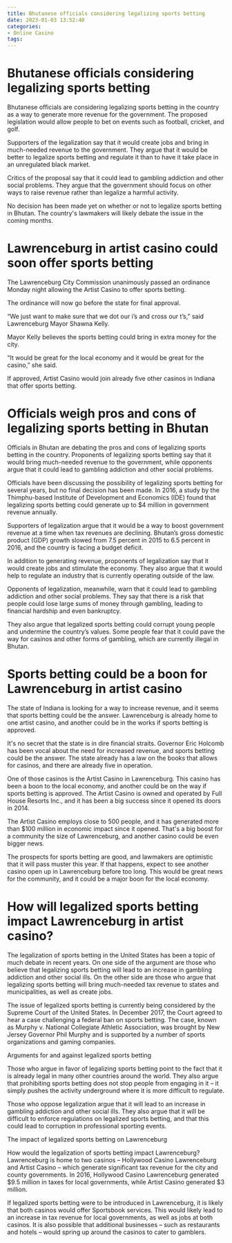 ```yaml
---
title: Bhutanese officials considering legalizing sports betting
date: 2023-01-03 13:52:40
categories:
- Online Casino
tags:
---
```



#  Bhutanese officials considering legalizing sports betting

Bhutanese officials are considering legalizing sports betting in the country as a way to generate more revenue for the government. The proposed legislation would allow people to bet on events such as football, cricket, and golf.

Supporters of the legalization say that it would create jobs and bring in much-needed revenue to the government. They argue that it would be better to legalize sports betting and regulate it than to have it take place in an unregulated black market.

Critics of the proposal say that it could lead to gambling addiction and other social problems. They argue that the government should focus on other ways to raise revenue rather than legalize a harmful activity.

No decision has been made yet on whether or not to legalize sports betting in Bhutan. The country's lawmakers will likely debate the issue in the coming months.

#  Lawrenceburg in artist casino could soon offer sports betting

The Lawrenceburg City Commission unanimously passed an ordinance Monday night allowing the Artist Casino to offer sports betting.

The ordinance will now go before the state for final approval.

“We just want to make sure that we dot our i’s and cross our t’s,” said Lawrenceburg Mayor Shawna Kelly.

Mayor Kelly believes the sports betting could bring in extra money for the city.

“It would be great for the local economy and it would be great for the casino,” she said.

If approved, Artist Casino would join already five other casinos in Indiana that offer sports betting.

#  Officials weigh pros and cons of legalizing sports betting in Bhutan

Officials in Bhutan are debating the pros and cons of legalizing sports betting in the country. Proponents of legalizing sports betting say that it would bring much-needed revenue to the government, while opponents argue that it could lead to gambling addiction and other social problems.

Officials have been discussing the possibility of legalizing sports betting for several years, but no final decision has been made. In 2016, a study by the Thimphu-based Institute of Development and Economics (IDE) found that legalizing sports betting could generate up to $4 million in government revenue annually.

Supporters of legalization argue that it would be a way to boost government revenue at a time when tax revenues are declining. Bhutan’s gross domestic product (GDP) growth slowed from 7.5 percent in 2015 to 6.5 percent in 2016, and the country is facing a budget deficit.

In addition to generating revenue, proponents of legalization say that it would create jobs and stimulate the economy. They also argue that it would help to regulate an industry that is currently operating outside of the law.

Opponents of legalization, meanwhile, warn that it could lead to gambling addiction and other social problems. They say that there is a risk that people could lose large sums of money through gambling, leading to financial hardship and even bankruptcy.

They also argue that legalized sports betting could corrupt young people and undermine the country’s values. Some people fear that it could pave the way for casinos and other forms of gambling, which are currently illegal in Bhutan.

#  Sports betting could be a boon for Lawrenceburg in artist casino

The state of Indiana is looking for a way to increase revenue, and it seems that sports betting could be the answer. Lawrenceburg is already home to one artist casino, and another could be in the works if sports betting is approved.

It's no secret that the state is in dire financial straits. Governor Eric Holcomb has been vocal about the need for increased revenue, and sports betting could be the answer. The state already has a law on the books that allows for casinos, and there are already five in operation.

One of those casinos is the Artist Casino in Lawrenceburg. This casino has been a boon to the local economy, and another could be on the way if sports betting is approved. The Artist Casino is owned and operated by Full House Resorts Inc., and it has been a big success since it opened its doors in 2014.

The Artist Casino employs close to 500 people, and it has generated more than $100 million in economic impact since it opened. That's a big boost for a community the size of Lawrenceburg, and another casino could be even bigger news.

The prospects for sports betting are good, and lawmakers are optimistic that it will pass muster this year. If that happens, expect to see another casino open up in Lawrenceburg before too long. This would be great news for the community, and it could be a major boon for the local economy.

#  How will legalized sports betting impact Lawrenceburg in artist casino?

The legalization of sports betting in the United States has been a topic of much debate in recent years. On one side of the argument are those who believe that legalizing sports betting will lead to an increase in gambling addiction and other social ills. On the other side are those who argue that legalizing sports betting will bring much-needed tax revenue to states and municipalities, as well as create jobs.

The issue of legalized sports betting is currently being considered by the Supreme Court of the United States. In December 2017, the Court agreed to hear a case challenging a federal ban on sports betting. The case, known as Murphy v. National Collegiate Athletic Association, was brought by New Jersey Governor Phil Murphy and is supported by a number of sports organizations and gaming companies.

Arguments for and against legalized sports betting

Those who argue in favor of legalizing sports betting point to the fact that it is already legal in many other countries around the world. They also argue that prohibiting sports betting does not stop people from engaging in it – it simply pushes the activity underground where it is more difficult to regulate.

Those who oppose legalization argue that it will lead to an increase in gambling addiction and other social ills. They also argue that it will be difficult to enforce regulations on legalized sports betting, and that this could lead to corruption in professional sporting events.

The impact of legalized sports betting on Lawrenceburg

How would the legalization of sports betting impact Lawrenceburg? Lawrenceburg is home to two casinos – Hollywood Casino Lawrenceburg and Artist Casino – which generate significant tax revenue for the city and county governments. In 2016, Hollywood Casino Lawrenceburg generated $9.5 million in taxes for local governments, while Artist Casino generated $3 million.

If legalized sports betting were to be introduced in Lawrenceburg, it is likely that both casinos would offer Sportsbook services. This would likely lead to an increase in tax revenue for local governments, as well as jobs at both casinos. It is also possible that additional businesses – such as restaurants and hotels – would spring up around the casinos to cater to gamblers.